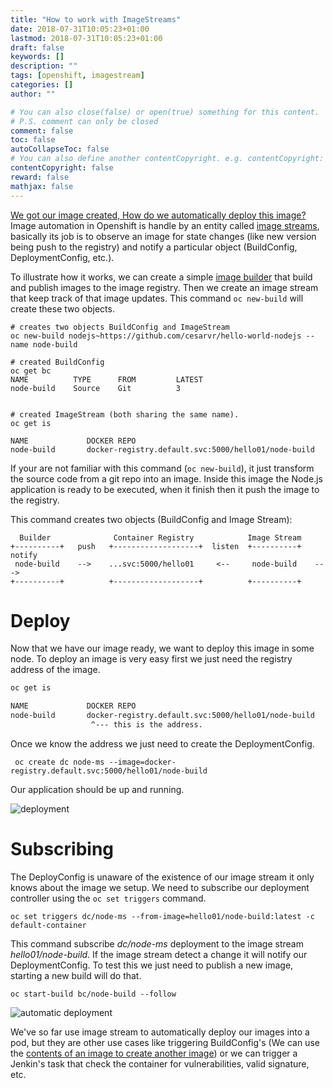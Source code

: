 ```yaml
---
title: "How to work with ImageStreams"
date: 2018-07-31T10:05:23+01:00
lastmod: 2018-07-31T10:05:23+01:00
draft: false
keywords: []
description: ""
tags: [openshift, imagestream]
categories: []
author: ""

# You can also close(false) or open(true) something for this content.
# P.S. comment can only be closed
comment: false
toc: false
autoCollapseToc: false
# You can also define another contentCopyright. e.g. contentCopyright: "This is another copyright."
contentCopyright: false
reward: false
mathjax: false
---
```


<!--more-->

[We got our image created, How do we automatically deploy this image?](http://cesarvr.github.io/post/deploy-ocp/) Image automation in Openshift is handle by an entity called [image streams](https://docs.openshift.com/enterprise/3.0/architecture/core_concepts/builds_and_image_streams.html#image-streams), basically its job is to observe an image for state changes (like new version being push to the registry) and notify a particular object (BuildConfig, DeploymentConfig, etc.).   

To illustrate how it works, we can create a simple [image builder](http://cesarvr.github.io/post/deploy-ocp/) that build and publish images to the image registry. Then we create an image stream that keep track of that image updates. This command ```oc new-build``` will create these two objects.  

```
# creates two objects BuildConfig and ImageStream
oc new-build nodejs~https://github.com/cesarvr/hello-world-nodejs --name node-build

# created BuildConfig
oc get bc
NAME          TYPE      FROM         LATEST
node-build    Source    Git          3


# created ImageStream (both sharing the same name).
oc get is

NAME             DOCKER REPO
node-build       docker-registry.default.svc:5000/hello01/node-build
```   

If your are not familiar with this command (```oc new-build```), it just transform the source code from a git repo into an image. Inside this image the Node.js application is ready to be executed, when it finish then it push the image to the registry. 

This command creates two objects (BuildConfig and Image Stream):

```
  Builder              Container Registry            Image Stream    
+----------+   push   +-------------------+  listen  +----------+  notify
 node-build    -->    ...svc:5000/hello01     <--     node-build    ---> 
+----------+          +-------------------+          +----------+
```


# Deploy

Now that we have our image ready, we want to deploy this image in some node. To deploy an image is very easy first we just need the registry address of the image.

```sh
oc get is

NAME             DOCKER REPO
node-build       docker-registry.default.svc:5000/hello01/node-build
                  ^--- this is the address.


```

Once we know the address we just need to create the DeploymentConfig.     

```
 oc create dc node-ms --image=docker-registry.default.svc:5000/hello01/node-build
```

Our application should be up and running.  

![deployment](https://github.com/cesarvr/hugo-blog/blob/master/static/static/oc-image-stream/oc-deploy-is.gif?raw=true)


# Subscribing

The DeployConfig is unaware of the existence of our image stream it only knows about the image we setup. We need to subscribe our deployment controller using the ```oc set triggers``` command.

```
oc set triggers dc/node-ms --from-image=hello01/node-build:latest -c default-container
```   

This command subscribe *dc/node-ms* deployment to the image stream *hello01/node-build*. If the image stream detect a change it will notify our DeploymentConfig. To test this we just need to publish a new image, starting a new build will do that. 

```
oc start-build bc/node-build --follow
```   

![automatic deployment](https://github.com/cesarvr/hugo-blog/blob/master/static/static/ocp-deploy/ocp-automatic-deploy.gif?raw=true)

We've so far use image stream to automatically deploy our images into a pod, but they are other use cases like triggering BuildConfig's (We can use the [contents of an image to create another image](https://cesarvr.github.io/post/ocp-chainbuild/)) or we can trigger a Jenkin's task that check the container for vulnerabilities, valid signature, etc.
